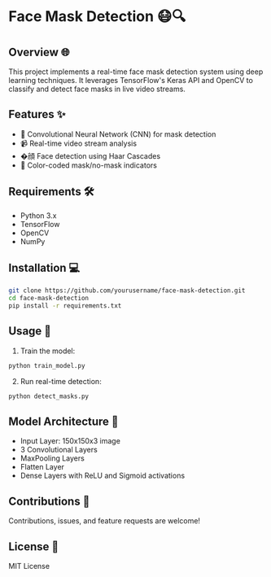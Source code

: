 # Face Mask Detection 😷🔍

## Overview 🌐
This project implements a real-time face mask detection system using deep learning techniques. It leverages TensorFlow's Keras API and OpenCV to classify and detect face masks in live video streams.

## Features ✨
- 🤖 Convolutional Neural Network (CNN) for mask detection
- 📹 Real-time video stream analysis
- �顔 Face detection using Haar Cascades
- 🚦 Color-coded mask/no-mask indicators

## Requirements 🛠
- Python 3.x
- TensorFlow
- OpenCV
- NumPy

## Installation 💻
```bash
git clone https://github.com/yourusername/face-mask-detection.git
cd face-mask-detection
pip install -r requirements.txt
```

## Usage 🚀
1. Train the model:
```python
python train_model.py
```

2. Run real-time detection:
```python
python detect_masks.py
```

## Model Architecture 🧠
- Input Layer: 150x150x3 image
- 3 Convolutional Layers
- MaxPooling Layers
- Flatten Layer
- Dense Layers with ReLU and Sigmoid activations

## Contributions 🤝
Contributions, issues, and feature requests are welcome!

## License 📄
MIT License

